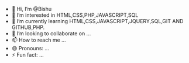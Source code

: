 - 👋 Hi, I’m @Bishu
- 👀 I’m interested in HTML,CSS,PHP,JAVASCRIPT,SQL
- 🌱 I’m currently learning HTML,CSS,JAVASCRIPT,JQUERY,SQL,GIT AND GITHUB,PHP.
- 💞️ I’m looking to collaborate on ...
- 📫 How to reach me ...
- 😄 Pronouns: ...
- ⚡ Fun fact: ...

<!---
Bbishu/Bbishu is a ✨ special ✨ repository because its `README.md` (this file) appears on your GitHub profile.
You can click the Preview link to take a look at your changes.
--->
